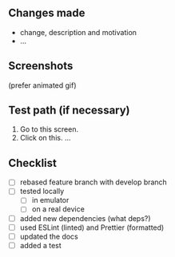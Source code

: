 ## Changes made

- change, description and motivation
- ...

## Screenshots

(prefer animated gif)

## Test path (if necessary)

1. Go to this screen.
2. Click on this.
...

## Checklist

- [ ] rebased feature branch with develop branch
- [ ] tested locally
  - [ ] in emulator
  - [ ] on a real device
- [ ] added new dependencies (what deps?)
- [ ] used ESLint (linted) and Prettier (formatted)
- [ ] updated the docs
- [ ] added a test
